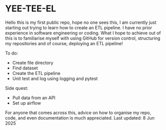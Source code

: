 # YEE-TEE-EL
Hello this is my first public repo, hope no one sees this, I am currently just starting out trying to learn how to create an ETL pipeline. I have no prior experience in software engineering
or coding. What I hope to achieve out of this is to familiarise myself with using GitHub for version control, structuring my repositories and of course, deploying an ETL pipeline! 

To do:
- Create file directory
- Find dataset
- Create the ETL pipeline
- Unit test and log using logging and pytest

Side quest:
- Pull data from an API
- Set up airflow

For anyone that comes across this, advice on how to organise my repo, code, and even documentation is much appreciated.
Last updated: 8 Jun 2025